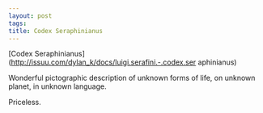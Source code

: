 ```yaml
--- 
layout: post
tags: 
title: Codex Seraphinianus
---
```

[Codex Seraphinianus](http://issuu.com/dylan_k/docs/luigi.serafini.-.codex.ser
aphinianus)

Wonderful pictographic description of unknown forms of life, on unknown
planet, in unknown language.

Priceless.
